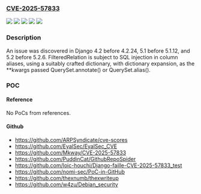 ### [CVE-2025-57833](https://cve.mitre.org/cgi-bin/cvename.cgi?name=CVE-2025-57833)
![](https://img.shields.io/static/v1?label=Product&message=Django&color=blue)
![](https://img.shields.io/static/v1?label=Version&message=4.2%20&color=brightgreen)
![](https://img.shields.io/static/v1?label=Version&message=5.1%20&color=brightgreen)
![](https://img.shields.io/static/v1?label=Version&message=5.2%20&color=brightgreen)
![](https://img.shields.io/static/v1?label=Vulnerability&message=CWE-89%20Improper%20Neutralization%20of%20Special%20Elements%20used%20in%20an%20SQL%20Command%20('SQL%20Injection')&color=brightgreen)

### Description

An issue was discovered in Django 4.2 before 4.2.24, 5.1 before 5.1.12, and 5.2 before 5.2.6. FilteredRelation is subject to SQL injection in column aliases, using a suitably crafted dictionary, with dictionary expansion, as the **kwargs passed QuerySet.annotate() or QuerySet.alias().

### POC

#### Reference
No PoCs from references.

#### Github
- https://github.com/ARPSyndicate/cve-scores
- https://github.com/EyalSec/EyalSec_CVE
- https://github.com/Mkway/CVE-2025-57833
- https://github.com/PuddinCat/GithubRepoSpider
- https://github.com/loic-houchi/Django-faille-CVE-2025-57833_test
- https://github.com/nomi-sec/PoC-in-GitHub
- https://github.com/thexnumb/thexwriteup
- https://github.com/w4zu/Debian_security

